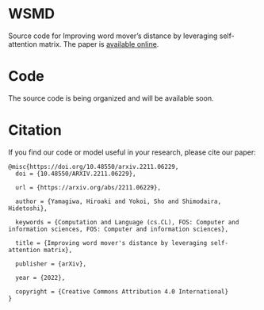 # WSMD

Source code for Improving word mover’s distance by leveraging self-attention matrix. The paper is [available online](https://arxiv.org/abs/2211.06229).

# Code
The source code is being organized and will be available soon. 


# Citation
If you find our code or model useful in your research, please cite our paper:
```
@misc{https://doi.org/10.48550/arxiv.2211.06229,
  doi = {10.48550/ARXIV.2211.06229},
  
  url = {https://arxiv.org/abs/2211.06229},
  
  author = {Yamagiwa, Hiroaki and Yokoi, Sho and Shimodaira, Hidetoshi},
  
  keywords = {Computation and Language (cs.CL), FOS: Computer and information sciences, FOS: Computer and information sciences},
  
  title = {Improving word mover's distance by leveraging self-attention matrix},
  
  publisher = {arXiv},
  
  year = {2022},
  
  copyright = {Creative Commons Attribution 4.0 International}
}
```